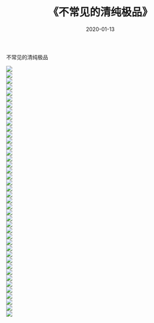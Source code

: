 ﻿---
layout: post
title:  《不常见的清纯极品》
date:   2020-01-13
img: http://imgx.orgx.ga/漏D/2020/不常见的清纯极品/000.jpg
categories: [美女, 清纯, 唯美]
---

不常见的清纯极品

  ![](http://imgx.orgx.ga/漏D/2020/不常见的清纯极品/001.jpg) <br> ![](http://imgx.orgx.ga/漏D/2020/不常见的清纯极品/002.jpg) <br> ![](http://imgx.orgx.ga/漏D/2020/不常见的清纯极品/003.jpg) <br> ![](http://imgx.orgx.ga/漏D/2020/不常见的清纯极品/004.jpg) <br> ![](http://imgx.orgx.ga/漏D/2020/不常见的清纯极品/005.jpg) <br> ![](http://imgx.orgx.ga/漏D/2020/不常见的清纯极品/006.jpg) <br> ![](http://imgx.orgx.ga/漏D/2020/不常见的清纯极品/007.jpg) <br> ![](http://imgx.orgx.ga/漏D/2020/不常见的清纯极品/008.jpg) <br> ![](http://imgx.orgx.ga/漏D/2020/不常见的清纯极品/009.jpg) <br> ![](http://imgx.orgx.ga/漏D/2020/不常见的清纯极品/010.jpg) <br> ![](http://imgx.orgx.ga/漏D/2020/不常见的清纯极品/011.jpg) <br> ![](http://imgx.orgx.ga/漏D/2020/不常见的清纯极品/012.jpg) <br> ![](http://imgx.orgx.ga/漏D/2020/不常见的清纯极品/013.jpg) <br> ![](http://imgx.orgx.ga/漏D/2020/不常见的清纯极品/014.jpg) <br> ![](http://imgx.orgx.ga/漏D/2020/不常见的清纯极品/015.jpg) <br> ![](http://imgx.orgx.ga/漏D/2020/不常见的清纯极品/016.jpg) <br> ![](http://imgx.orgx.ga/漏D/2020/不常见的清纯极品/017.jpg) <br> ![](http://imgx.orgx.ga/漏D/2020/不常见的清纯极品/018.jpg) <br> ![](http://imgx.orgx.ga/漏D/2020/不常见的清纯极品/019.jpg) <br> ![](http://imgx.orgx.ga/漏D/2020/不常见的清纯极品/020.jpg) <br> ![](http://imgx.orgx.ga/漏D/2020/不常见的清纯极品/021.jpg) <br> ![](http://imgx.orgx.ga/漏D/2020/不常见的清纯极品/022.jpg) <br> ![](http://imgx.orgx.ga/漏D/2020/不常见的清纯极品/023.jpg) <br> ![](http://imgx.orgx.ga/漏D/2020/不常见的清纯极品/024.jpg) <br> ![](http://imgx.orgx.ga/漏D/2020/不常见的清纯极品/025.jpg) <br> ![](http://imgx.orgx.ga/漏D/2020/不常见的清纯极品/026.jpg) <br> ![](http://imgx.orgx.ga/漏D/2020/不常见的清纯极品/027.jpg) <br> ![](http://imgx.orgx.ga/漏D/2020/不常见的清纯极品/028.jpg) <br> ![](http://imgx.orgx.ga/漏D/2020/不常见的清纯极品/029.jpg) <br> ![](http://imgx.orgx.ga/漏D/2020/不常见的清纯极品/030.jpg) <br> ![](http://imgx.orgx.ga/漏D/2020/不常见的清纯极品/031.jpg) <br> ![](http://imgx.orgx.ga/漏D/2020/不常见的清纯极品/032.jpg) <br> ![](http://imgx.orgx.ga/漏D/2020/不常见的清纯极品/033.jpg) <br> ![](http://imgx.orgx.ga/漏D/2020/不常见的清纯极品/034.jpg) <br> ![](http://imgx.orgx.ga/漏D/2020/不常见的清纯极品/035.jpg) <br> ![](http://imgx.orgx.ga/漏D/2020/不常见的清纯极品/036.jpg) <br> ![](http://imgx.orgx.ga/漏D/2020/不常见的清纯极品/037.jpg) <br> ![](http://imgx.orgx.ga/漏D/2020/不常见的清纯极品/038.jpg) <br> ![](http://imgx.orgx.ga/漏D/2020/不常见的清纯极品/039.jpg) <br> ![](http://imgx.orgx.ga/漏D/2020/不常见的清纯极品/040.jpg) <br> ![](http://imgx.orgx.ga/漏D/2020/不常见的清纯极品/041.jpg) <br> ![](http://imgx.orgx.ga/漏D/2020/不常见的清纯极品/042.jpg) <br>